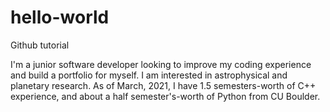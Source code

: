 # hello-world
Github tutorial 

I'm a junior software developer looking to improve my coding experience and build a portfolio for myself. I am interested in astrophysical and planetary research. 
As of March, 2021, I have 1.5 semesters-worth of C++ experience, and about a half semester's-worth of Python from CU Boulder. 
